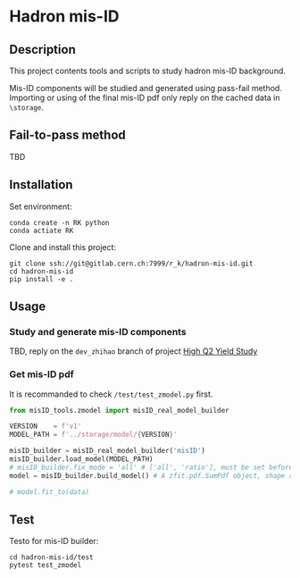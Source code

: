 # Hadron mis-ID

## Description

This project contents tools and scripts to study hadron mis-ID background. 

Mis-ID components will be studied and generated using pass-fail method. Importing or using of the final mis-ID pdf only reply on the cached data in `\storage`.

## Fail-to-pass method

TBD

## Installation

Set environment:

```shell
conda create -n RK python
conda actiate RK
```

Clone and install this project:

```shell
git clone ssh://git@gitlab.cern.ch:7999/r_k/hadron-mis-id.git
cd hadron-mis-id
pip install -e .
```

## Usage

### Study and generate mis-ID components

TBD, reply on the `dev_zhihao` branch of project [High Q2 Yield Study](https://gitlab.cern.ch/r_k/high_q2_yield_study/-/tree/dev_zhihao?ref_type=heads)

### Get mis-ID pdf

It is recommanded to check `/test/test_zmodel.py` first.

```python
from misID_tools.zmodel import misID_real_model_builder

VERSION    = f'v1'              
MODEL_PATH = f'../storage/model/{VERSION}'

misID_builder = misID_real_model_builder('misID')
misID_builder.load_model(MODEL_PATH)
# misID_builder.fix_mode = 'all' # ['all', 'ratio'], must be set before call build_model()
model = misID_builder.build_model() # A zfit.pdf.SumPdf object, shape and yield are fixed

# model.fit_to(data)
```

## Test

Testo for mis-ID builder:

```shell
cd hadron-mis-id/test
pytest test_zmodel
```
